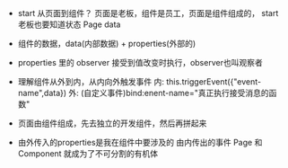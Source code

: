 - start 从页面到组件？
  页面是老板，组件是员工，页面是组件组成的，
  start 老板也要知道状态 Page data
  <countdown start="{{start}}" />

- 组件的数据，data(内部数据) + properties(外部的)

- properties 里的 observer  接受到值改变时执行，observer也叫观察者

- 理解组件从外到内，从内向外触发事件
  内: this.triggerEvent({"event-name",data})
  外: (自定义事件)bind:enent-name="真正执行接受消息的函数"

- 页面由组件组成，先去独立的开发组件，然后再拼起来

- 由外传入的properties是我在组件中要涉及的
  由内传出的事件
  Page 和 Component 就成为了不可分割的有机体

